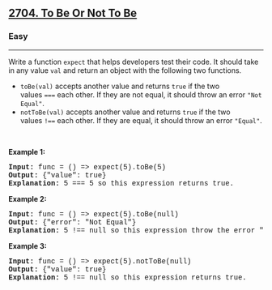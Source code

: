 <h2><a href="https://leetcode.com/problems/to-be-or-not-to-be/">2704. To Be Or Not To Be</a></h2><h3>Easy</h3><hr><div><p>Write a function&nbsp;<code style="font-family: monospace, Bangla866, sans-serif;">expect</code> that helps developers test their code. It should take in any value&nbsp;<code style="font-family: monospace, Bangla866, sans-serif;">val</code>&nbsp;and return an object with the following two functions.</p>

<ul>
	<li><code style="font-family: monospace, Bangla866, sans-serif;">toBe(val)</code>&nbsp;accepts another value and returns&nbsp;<code style="font-family: monospace, Bangla866, sans-serif;">true</code>&nbsp;if the two values&nbsp;<code style="font-family: monospace, Bangla866, sans-serif;">===</code>&nbsp;each other. If they are not equal, it should throw an error&nbsp;<code style="font-family: monospace, Bangla866, sans-serif;">"Not Equal"</code>.</li>
	<li><code style="font-family: monospace, Bangla866, sans-serif;">notToBe(val)</code>&nbsp;accepts another value and returns&nbsp;<code style="font-family: monospace, Bangla866, sans-serif;">true</code>&nbsp;if the two values&nbsp;<code style="font-family: monospace, Bangla866, sans-serif;">!==</code>&nbsp;each other. If they are equal, it should throw an error&nbsp;<code style="font-family: monospace, Bangla866, sans-serif;">"Equal"</code>.</li>
</ul>

<p>&nbsp;</p>
<p><strong class="example">Example 1:</strong></p>

<pre style="font-family: SFMono-Regular, Consolas, &quot;Liberation Mono&quot;, Menlo, Courier, monospace, Bangla866, sans-serif;"><strong>Input:</strong> func = () =&gt; expect(5).toBe(5)
<strong>Output:</strong> {"value": true}
<strong>Explanation:</strong> 5 === 5 so this expression returns true.
</pre>

<p><strong class="example">Example 2:</strong></p>

<pre style="font-family: SFMono-Regular, Consolas, &quot;Liberation Mono&quot;, Menlo, Courier, monospace, Bangla866, sans-serif;"><strong>Input:</strong> func = () =&gt; expect(5).toBe(null)
<strong>Output:</strong> {"error": "Not Equal"}
<strong>Explanation:</strong> 5 !== null so this expression throw the error "Not Equal".
</pre>

<p><strong class="example">Example 3:</strong></p>

<pre style="font-family: SFMono-Regular, Consolas, &quot;Liberation Mono&quot;, Menlo, Courier, monospace, Bangla866, sans-serif;"><strong>Input:</strong> func = () =&gt; expect(5).notToBe(null)
<strong>Output:</strong> {"value": true}
<strong>Explanation:</strong> 5 !== null so this expression returns true.
</pre>
</div>